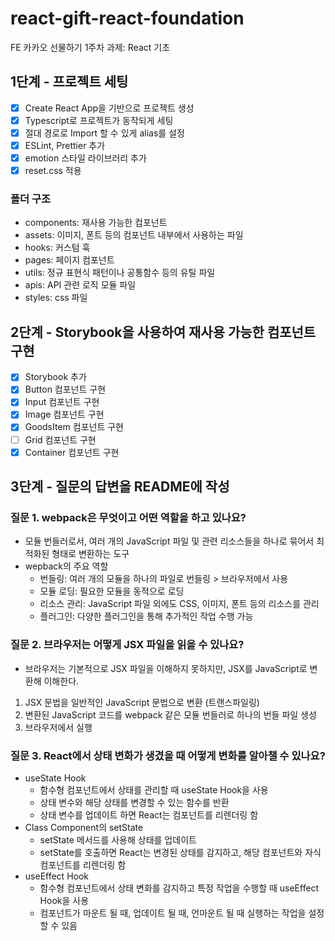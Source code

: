 # react-gift-react-foundation

FE 카카오 선물하기 1주차 과제: React 기초

## 1단계 - 프로젝트 세팅

- [x] Create React App을 기반으로 프로젝트 생성
- [x] Typescript로 프로젝트가 동작되게 세팅
- [x] 절대 경로로 Import 할 수 있게 alias를 설정
- [x] ESLint, Prettier 추가
- [x] emotion 스타일 라이브러리 추가
- [x] reset.css 적용

### 폴더 구조

- components: 재사용 가능한 컴포넌트
- assets: 이미지, 폰트 등의 컴포넌트 내부에서 사용하는 파일
- hooks: 커스텀 훅
- pages: 페이지 컴포넌트
- utils: 정규 표현식 패턴이나 공통함수 등의 유틸 파일
- apis: API 관련 로직 모듈 파일
- styles: css 파일

## 2단계 - Storybook을 사용하여 재사용 가능한 컴포넌트 구현

- [x] Storybook 추가
- [x] Button 컴포넌트 구현
- [x] Input 컴포넌트 구현
- [x] Image 컴포넌트 구현
- [x] GoodsItem 컴포넌트 구현
- [ ] Grid 컴포넌트 구현
- [x] Container 컴포넌트 구현

## 3단계 - 질문의 답변을 README에 작성

### 질문 1. webpack은 무엇이고 어떤 역할을 하고 있나요?

- 모듈 번들러로서, 여러 개의 JavaScript 파일 및 관련 리소스들을 하나로 묶어서 최적화된 형태로 변환하는 도구
- wepback의 주요 역할
  - 번들링: 여러 개의 모듈을 하나의 파일로 번들링 > 브라우저에서 사용
  - 모듈 로딩: 필요한 모듈을 동적으로 로딩
  - 리소스 관리: JavaScript 파일 외에도 CSS, 이미지, 폰트 등의 리소스를 관리
  - 플러그인: 다양한 플러그인을 통해 추가적인 작업 수행 가능

### 질문 2. 브라우저는 어떻게 JSX 파일을 읽을 수 있나요?

- 브라우저는 기본적으로 JSX 파일을 이해하지 못하지만, JSX를 JavaScript로 변환해 이해한다.

1. JSX 문법을 일반적인 JavaScript 문법으로 변환 (트랜스파일링)
2. 변환된 JavaScript 코드를 webpack 같은 모듈 번들러로 하나의 번들 파일 생성
3. 브라우저에서 실행

### 질문 3. React에서 상태 변화가 생겼을 때 어떻게 변화를 알아챌 수 있나요?

- useState Hook
  - 함수형 컴포넌트에서 상태를 관리할 때 useState Hook을 사용
  - 상태 변수와 해당 상태를 변경할 수 있는 함수를 반환
  - 상태 변수를 업데이트 하면 React는 컴포넌트를 리렌더링 함
- Class Component의 setState
  - setState 메서드를 사용해 상태를 업데이트
  - setState를 호출하면 React는 변경된 상태를 감지하고, 해당 컴포넌트와 자식 컴포넌트를 리렌더링 함
- useEffect Hook
  - 함수형 컴포넌트에서 상태 변화를 감지하고 특정 작업을 수행할 때 useEffect Hook을 사용
  - 컴포넌트가 마운트 될 때, 업데이트 될 때, 언마운트 될 때 실행하는 작업을 설정할 수 있음
